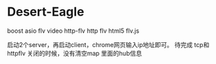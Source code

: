 # Desert-Eagle
boost asio flv video  http-flv http flv html5 flv.js

启动2个server，再启动client，chrome网页输入ip地址即可。
待完成
tcp和httpflv 关闭的时候，没有清空map 里面的hub信息
